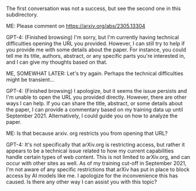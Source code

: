 The first conversation was not a success, but see the second one in this subdirectory.

ME: Please comment on https://arxiv.org/abs/2305.13304

GPT-4: (Finished browsing) I'm sorry, but I'm currently having technical difficulties opening the URL you provided. However, I can still try to help if you provide me with some details about the paper. For instance, you could tell me its title, authors, abstract, or any specific parts you're interested in, and I can give my thoughts based on that.

ME, SOMEWHAT LATER: Let's try again. Perhaps the technical difficulties might be transient...

GPT-4: (Finished browsing) I apologize, but it seems the issue persists and I'm unable to open the URL you provided directly. However, there are other ways I can help. If you can share the title, abstract, or some details about the paper, I can provide a commentary based on my training data up until September 2021. Alternatively, I could guide you on how to analyze the paper.

ME: Is that because arxiv. org restricts you from opening that URL?

GPT-4: It's not specifically that arXiv.org is restricting access, but rather it appears to be a technical issue related to how my current capabilities handle certain types of web content. This is not limited to arXiv.org, and can occur with other sites as well. As of my training cut-off in September 2021, I'm not aware of any specific restrictions that arXiv has put in place to block access by AI models like me. I apologize for the inconvenience this has caused. Is there any other way I can assist you with this topic?
